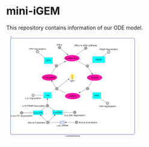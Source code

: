 # mini-iGEM
This repository contains information of our ODE model.
<img src="https://github.com/Feanor007/mini-iGEM/blob/002c9973037f12b8e9530b36207142bfb423185f/Modelling/model.png" width="70%" alt="Schematic Diagram of the model">
